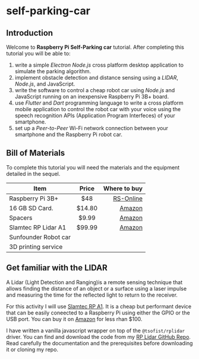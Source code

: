 # self-parking-car

## Introduction 
Welcome to **Raspberry Pi Self-Parking car** tutorial. After completing this tutorial you will be able to:
1. write a simple *Electron Node.js* cross platform desktop application to simulate the parking algorithm.
2. implement obstacle detection and distance sensing using a *LIDAR*, *Node.js*, and JavaScript.
3. write the software to control a cheap robot car using *Node.js* and JavaScript running on an inexpensive Raspberry Pi 3B+ board.
4. use *Flutter* and *Dart* programming language to write a cross platform mobile application to control the robot car with your voice using the speech recognition APIs (Application Program Interfeces) of your smartphone.
5. set up a *Peer-to-Peer* Wi-Fi network connection between your smartphone and the Raspberry Pi robot car.

## Bill of Materials
To complete this tutorial you will need the materials and the equipment detailed in the sequel.

|         Item         |      Price      |                                  Where to buy                              |
|----------------------|:---------------:|---------------------------------------------------------------------------:|
| Raspberry Pi 3B+     |       $48       | [RS-Online](https://uk.rs-online.com/web/p/raspberry-pi/1373331?sra=pmpn)  |
| 16 GB SD Card.       |       $14.80    | [Amazon](https://www.amazon.com/Raspberry-Pi-16GB-Preloaded-Noobs/dp/B01H5ZNOYG/ref=sr_1_11?keywords=raspberry+pi+sd+card&qid=1660282643&sr=8-11)                                                                 |
| Spacers              |       $9.99     | [Amazon](https://www.amazon.com/HVAZI-270pcs-Female-Standoff-Assortment/dp/B01N1IUTVT/ref=sr_1_2_sspa?c=ts&keywords=Spacers+%26+Standoffs&qid=1660282893&s=industrial&sr=1-2-spons&ts_id=16413321&psc=1&spLa=ZW5jcnlwdGVkUXVhbGlmaWVyPUEyMFk0VVZXUFo3QklBJmVuY3J5cHRlZElkPUEwODE1OTA0M09VQlZSSURVM1FaRCZlbmNyeXB0ZWRBZElkPUEwNzA1ODg1MjE4WFRJMThCV09GOSZ3aWRnZXROYW1lPXNwX2F0ZiZhY3Rpb249Y2xpY2tSZWRpcmVjdCZkb05vdExvZ0NsaWNrPXRydWU=)                        |
| Slamtec RP Lidar A1  |       $99.99    |   [Amazon](https://www.amazon.com/Slamtec-RPLIDAR-Scanning-Avoidance-Navigation/dp/B07TJW5SXF)|
| Sunfounder Robot car |                 |               |
| 3D printing service  |                     |               |

## Get familiar with the LIDAR
A Lidar (Light Detection and Ranging)is a remote sensing technique that allows finding the distance of an object or a surface using a laser impulse and measuring the time for the reflected light to return to the receiver.

For this activity I will use [Slamtec RP A1](https://www.slamtec.com/en/Lidar/A1). It is a cheap but performant device that can be easily coneected to a Raspberry Pi using either the GPIO or the USB port. You can buy it on [Amazon](https://www.amazon.com/Slamtec-RPLIDAR-Scanning-Avoidance-Navigation/dp/B07TJW5SXF) for less rhan $100.

I have written a vanilla javascript wrapper on top of the `@tsofist/rplidar` driver. You can find and download the code from my [RP Lidar GitHub Repo](https://github.com/gcornetta/RPLidar). Read carefully the documentation and the prerequisites before downloading it or cloning my repo. 
